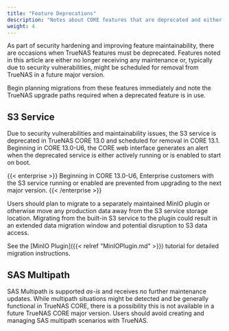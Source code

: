 ```yaml
---
title: "Feature Deprecations"
description: "Notes about CORE features that are deprecated and either receive no further updates or are scheduled for removal from TrueNAS."
weight: 4
---
```


As part of security hardening and improving feature maintainability, there are occasions when TrueNAS features must be deprecated.
Features noted in this article are either no longer receiving any maintenance or, typically due to security vulnerabilities, might be scheduled for removal from TrueNAS in a future major version.

Begin planning migrations from these features immediately and note the TrueNAS upgrade paths required when a deprecated feature is in use.

## S3 Service

Due to security vulnerabilities and maintainability issues, the S3 service is deprecated in TrueNAS CORE 13.0 and scheduled for removal in CORE 13.1.
Beginning in CORE 13.0-U6, the CORE web interface generates an alert when the deprecated service is either actively running or is enabled to start on boot.

{{< enterprise >}}
Beginning in CORE 13.0-U6, Enterprise customers with the S3 service running or enabled are prevented from upgrading to the next major version.
{{< /enterprise >}}

Users should plan to migrate to a separately maintained MinIO plugin or otherwise move any production data away from the S3 service storage location.
Migrating from the built-in S3 service to the plugin could result in an extended data migration window and potential disruption to S3 data access.

See the [MinIO Plugin]({{< relref "MinIOPlugin.md" >}}) tutorial for detailed migration instructions.

## SAS Multipath

SAS Multipath is supported *as-is* and receives no further maintenance updates.
While multipath situations might be detected and be generally functional in TrueNAS CORE, there is a possibility this is not available in a future TrueNAS CORE major version.
Users should avoid creating and managing SAS multipath scenarios with TrueNAS.
